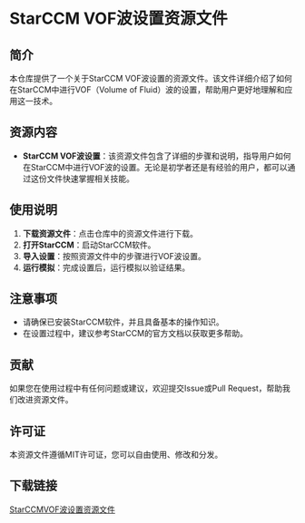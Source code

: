 # StarCCM VOF波设置资源文件

## 简介

本仓库提供了一个关于StarCCM VOF波设置的资源文件。该文件详细介绍了如何在StarCCM中进行VOF（Volume of Fluid）波的设置，帮助用户更好地理解和应用这一技术。

## 资源内容

- **StarCCM VOF波设置**：该资源文件包含了详细的步骤和说明，指导用户如何在StarCCM中进行VOF波的设置。无论是初学者还是有经验的用户，都可以通过这份文件快速掌握相关技能。

## 使用说明

1. **下载资源文件**：点击仓库中的资源文件进行下载。
2. **打开StarCCM**：启动StarCCM软件。
3. **导入设置**：按照资源文件中的步骤进行VOF波设置。
4. **运行模拟**：完成设置后，运行模拟以验证结果。

## 注意事项

- 请确保已安装StarCCM软件，并且具备基本的操作知识。
- 在设置过程中，建议参考StarCCM的官方文档以获取更多帮助。

## 贡献

如果您在使用过程中有任何问题或建议，欢迎提交Issue或Pull Request，帮助我们改进资源文件。

## 许可证

本资源文件遵循MIT许可证，您可以自由使用、修改和分发。

## 下载链接

[StarCCMVOF波设置资源文件](https://pan.quark.cn/s/bdc511b388f9)